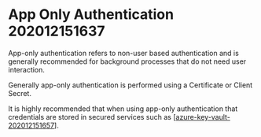 # App Only Authentication 202012151637

App-only authentication refers to non-user based authentication and is generally recommended for background processes that do not need user interaction.

Generally app-only authentication is performed using a Certificate or Client Secret.

It is highly recommended that when using app-only authentication that credentials are stored in secured services such as [[azure-key-vault-202012151657]].

[//begin]: # "Autogenerated link references for markdown compatibility"
[azure-key-vault-202012151657]: azure-key-vault-202012151657 "Azure Key Vault 202012151657"
[//end]: # "Autogenerated link references"